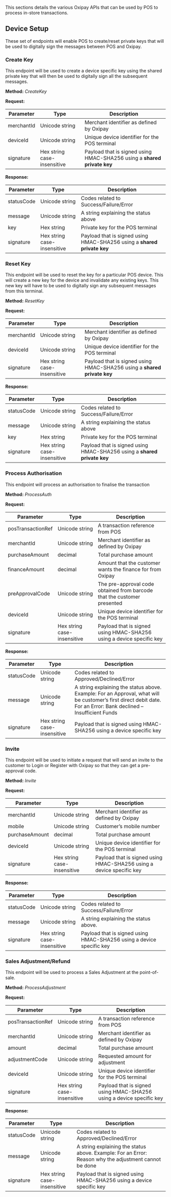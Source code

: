 This sections details the various Oxipay APIs that can be used by POS to process in-store transactions.

## Device Setup

These set of endpoints will enable POS to create/reset private keys that will be used to digitally sign the messages between POS and Oxipay.

### Create Key

This endpoint will be used to create a device specific key using the shared private key that will then be used to digitally sign all the subsequent messages.

**Method:** *CreateKey*

**Request:**

Parameter | Type | Description
-----------|------|-------------
merchantId | Unicode string | Merchant identifier as defined by Oxipay
deviceId | Unicode string | Unique device identifier for the POS terminal
signature | Hex string case-insensitive | Payload that is signed using HMAC-SHA256 using a **shared private key**

**Response:**

Parameter | Type | Description
-----------|------|-------------
statusCode | Unicode string | Codes related to Success/Failure/Error
message | Unicode string | A string explaining the status above
key | Hex string | Private key for the POS terminal
signature | Hex string case-insensitive | Payload that is signed using HMAC-SHA256 using a **shared private key**

### Reset Key

This endpoint will be used to reset the key for a particular POS device. This will create a new key for the device and invalidate any existing keys. This new key will have to be used to digitally sign any subsequent messages from this terminal.

**Method:** *ResetKey*

**Request:**

Parameter | Type | Description
-----------|------|-------------
merchantId | Unicode string | Merchant identifier as defined by Oxipay
deviceId | Unicode string | Unique device identifier for the POS terminal
signature | Hex string case-insensitive | Payload that is signed using HMAC-SHA256 using a **shared private key**

**Response:**

Parameter | Type | Description
-----------|------|-------------
statusCode | Unicode string | Codes related to Success/Failure/Error
message | Unicode string | A string explaining the status above
key | Hex string | Private key for the POS terminal
signature | Hex string case-insensitive | Payload that is signed using HMAC-SHA256 using a **shared private key**


### Process Authorisation

This endpoint will process an authorisation to finalise the transaction

**Method:** *ProcessAuth*

**Request:**

Parameter | Type | Description
-----------|------|-------------
posTransactionRef | Unicode string | A transaction reference from POS
merchantId | Unicode string | Merchant identifier as defined by Oxipay
purchaseAmount | decimal | Total purchase amount
financeAmount | decimal | Amount that the customer wants the finance for from Oxipay
preApprovalCode | Unicode string | The pre-approval code obtained from barcode that the customer presented
deviceId | Unicode string | Unique device identifier for the POS terminal
signature | Hex string case-insensitive | Payload that is signed using HMAC-SHA256 using a device specific key

**Response:**

Parameter | Type | Description
-----------|------|-------------
statusCode | Unicode string | Codes related to Approved/Declined/Error
message | Unicode string | A string explaining the status above. Example: For an Approval, what will be customer’s first direct debit date. For an Error: Bank declined – Insufficient Funds 
signature | Hex string case-insensitive | Payload that is signed using HMAC-SHA256 using a device specific key 


### Invite

This endpoint will be used to initiate a request that will send an invite to the customer to Login or Register with Oxipay so that they can get a pre-approval code.

**Method:** *Invite*

**Request:**

Parameter | Type | Description
-----------|------|-------------
merchantId | Unicode string | Merchant identifier as defined by Oxipay
mobile | Unicode string | Customer’s mobile number
purchaseAmount | decimal | Total purchase amount
deviceId | Unicode string | Unique device identifier for the POS terminal
signature | Hex string case-insensitive | Payload that is signed using HMAC-SHA256 using a device specific key

**Response:**

Parameter | Type | Description
-----------|------|-------------
statusCode | Unicode string | Codes related to Success/Failure/Error
message | Unicode string | A string explaining the status above. 
signature | Hex string case-insensitive | Payload that is signed using HMAC-SHA256 using a device specific key 


### Sales Adjustment/Refund

This endpoint will be used to process a Sales Adjustment at the point-of-sale.

**Method:** *ProcessAdjustment*

**Request:**

Parameter | Type | Description
-----------|------|-------------
posTransactionRef | Unicode string | A transaction reference from POS
merchantId | Unicode string | Merchant identifier as defined by Oxipay
amount | decimal | Total purchase amount
adjustmentCode | Unicode string | Requested amount for adjustment
deviceId | Unicode string | Unique device identifier for the POS terminal
signature | Hex string case-insensitive | Payload that is signed using HMAC-SHA256 using a device specific key

**Response:**

Parameter | Type | Description
-----------|------|-------------
statusCode | Unicode string | Codes related to Approved/Declined/Error
message | Unicode string | A string explaining the status above. Example: For an Error: Reason why the adjustment cannot be done
signature | Hex string case-insensitive | Payload that is signed using HMAC-SHA256 using a device specific key 
